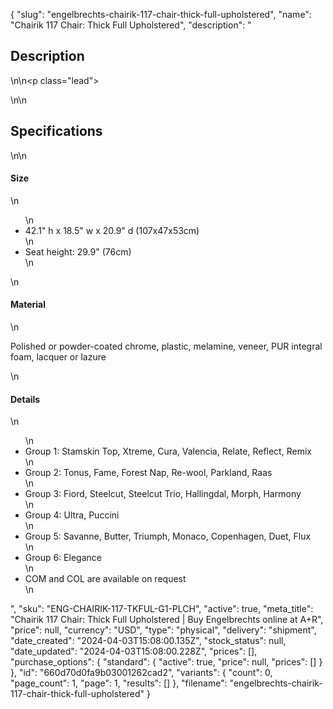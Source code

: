 {
  "slug": "engelbrechts-chairik-117-chair-thick-full-upholstered",
  "name": "Chairik 117 Chair: Thick Full Upholstered",
  "description": "<h2>Description</h2>\n<!-- split -->\n<p class=\"lead\"> </p>\n<!-- split -->\n<h2>Specifications</h2>\n<!-- split -->\n<h4>Size</h4>\n<ul>\n<li>42.1\" h x 18.5\" w x 20.9\" d (107x47x53cm)</li>\n<li>Seat height: 29.9\" (76cm)</li>\n</ul>\n<h4>Material</h4>\n<p>Polished or powder-coated chrome, plastic, melamine, veneer, PUR integral foam, lacquer or lazure</p>\n<h4>Details</h4>\n<ul>\n<li>Group 1: Stamskin Top, Xtreme, Cura, Valencia, Relate, Reflect, Remix</li>\n<li>Group 2: Tonus, Fame, Forest Nap, Re-wool, Parkland, Raas</li>\n<li>Group 3: Fiord, Steelcut, Steelcut Trio, Hallingdal, Morph, Harmony</li>\n<li>Group 4: Ultra, Puccini</li>\n<li>Group 5: Savanne, Butter, Triumph, Monaco, Copenhagen, Duet, Flux</li>\n<li>Group 6: Elegance</li>\n<li>COM and COL are available on request</li>\n</ul>",
  "sku": "ENG-CHAIRIK-117-TKFUL-G1-PLCH",
  "active": true,
  "meta_title": "Chairik 117 Chair: Thick Full Upholstered | Buy Engelbrechts online at A+R",
  "price": null,
  "currency": "USD",
  "type": "physical",
  "delivery": "shipment",
  "date_created": "2024-04-03T15:08:00.135Z",
  "stock_status": null,
  "date_updated": "2024-04-03T15:08:00.228Z",
  "prices": [],
  "purchase_options": {
    "standard": {
      "active": true,
      "price": null,
      "prices": []
    }
  },
  "id": "660d70d0fa9b03001262cad2",
  "variants": {
    "count": 0,
    "page_count": 1,
    "page": 1,
    "results": []
  },
  "filename": "engelbrechts-chairik-117-chair-thick-full-upholstered"
}